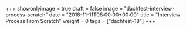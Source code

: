 +++
showonlyimage = true
draft = false
image = "dachfest-interview-process-scratch"
date = "2018-11-11T08:00:00+00:00"
title = "Interview Process From Scratch"
weight = 0
tags = ["dachfest-18"]
+++


